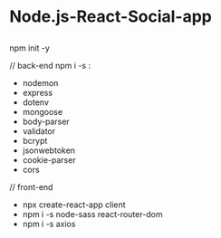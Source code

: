 # Node.js-React-Social-app

##
npm init -y

// back-end
npm i -s :
- nodemon
- express
- dotenv
- mongoose
- body-parser
- validator
- bcrypt
- jsonwebtoken
- cookie-parser 
- cors

// front-end
- npx create-react-app client  
- npm i -s node-sass react-router-dom  
- npm i -s axios        